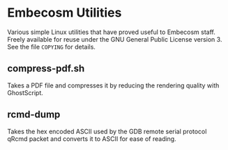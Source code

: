 # Embecosm Utilities

Various simple Linux utilities that have proved useful to Embecosm staff.
Freely available for reuse under the GNU General Public License version 3.
See the file `COPYING` for details.

## compress-pdf.sh

Takes a PDF file and compresses it by reducing the rendering quality with
GhostScript.

## rcmd-dump

Takes the hex encoded ASCII used by the GDB remote serial protocol qRcmd
packet and converts it to ASCII for ease of reading.